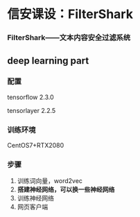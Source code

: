 # 信安课设：FilterShark

### **FilterShark——文本内容安全过滤系统**



## deep learning part

### 配置

tensorflow 2.3.0

tensorlayer 2.2.5



### 训练环境

CentOS7+RTX2080



### 步骤

1. 训练词向量，word2vec
2. **搭建神经网络，可以换一些神经网络**
3. 训练神经网络
4. 网页客户端


